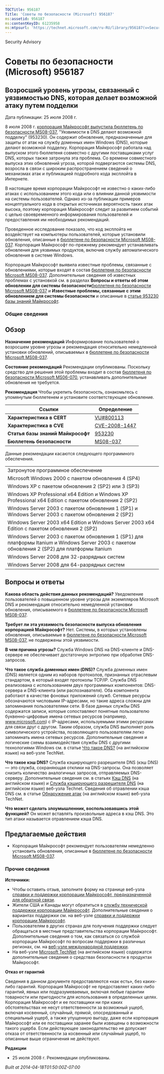 ```yaml
---
TOCTitle: 956187
Title: 'Советы по безопасности (Microsoft) 956187'
ms:assetid: 956187
ms:contentKeyID: 61235958
ms:mtpsurl: 'https://technet.microsoft.com/ru-RU/library/956187(v=Security.10)'
---
```


Security Advisory

Советы по безопасности (Microsoft) 956187
=========================================

Возросший уровень угрозы, связанный с уязвимостью DNS, которая делает возможной атаку путем подделки
----------------------------------------------------------------------------------------------------

Дата публикации: 25 июля 2008 г.

8 июля 2008 г. [корпорация Майкрософт выпустила бюллетень по безопасности MS08-037](http://go.microsoft.com/fwlink/?linkid=119620), "Уязвимости в DNS делают возможной подделку" (953230). Он содержит обновления, предназначенные для защиты от атак на службу доменных имен Windows (DNS), которые делают возможной подделку. Корпорация Майкрософт работала над выпуском этого бюллетеня совместно с другими поставщиками услуг DNS, которых также затронула эта проблема. Со времени совместного выпуска этих обновлений угроза, которой подвергаются системы DNS, возросла в связи с широким распространением сведений о механизмах атак и публикацией подробного кода эксплойта в Интернете.

В настоящее время корпорации Майкрософт не известно о каких-либо атаках с использованием этого кода или о влиянии данной уязвимости на системы пользователей. Однако из-за публикации примеров концептуального кода в открытых источниках вероятность таких атак высока, поэтому корпорация Майкрософт следит за развитием событий с целью своевременного информирования пользователей и предоставления им необходимых рекомендаций.

Проведенное исследование показало, что код эксплойта не воздействует на компьютеры пользователей, которые установили обновления, описанные в [бюллетене по безопасности Microsoft MS08-037](http://go.microsoft.com/fwlink/?linkid=119620). Корпорация Майкрософт по-прежнему рекомендует устанавливать обновления для уязвимых продуктов, включив службу автоматического обновления в системе Windows.

Корпорация Майкрософт выявила известные проблемы, связанные с обновлениями, которые входят в состав [бюллетеня по безопасности Microsoft MS08-037](http://go.microsoft.com/fwlink/?linkid=119620). Дополнительные сведения об известных проблемах с установкой см. в разделах **Вопросы и ответы об этом обновлении для системы безопасности**[бюллетеня по безопасности Microsoft MS08-037](http://go.microsoft.com/fwlink/?linkid=119620) и **Известные проблемы, связанные с этим обновлением для системы безопасности** и описанные в [статье 953230 базы знаний Майкрософт](http://support.microsoft.com/kb/953230).

### Общие сведения

Обзор
-----

<span></span>
**Назначение рекомендаций** Информирование пользователей о возросшем уровне угрозы и рекомендация относительно немедленной установки обновлений, описываемых в [бюллетене по безопасности Microsoft MS08-037](http://go.microsoft.com/fwlink/?linkid=119620).

**Состояние рекомендаций** Рекомендации опубликованы. Поскольку средство для решения этой проблемы входит в состав [бюллетеня по безопасности Microsoft MS06-070](http://go.microsoft.com/fwlink/?linkid=119620), устанавливать дополнительные обновления не требуется.

**Рекомендация** Чтобы укрепить безопасность, ознакомьтесь с упомянутым бюллетенем и установите соответствующее обновление.

| Ссылки                            | Определение                                                                      |
|-----------------------------------|----------------------------------------------------------------------------------|
| **Характеристика в CERT**         | [VU\#800113](http://www.kb.cert.org/vuls/id/800113)                              |
| **Характеристика в CVE**          | [CVE-2008-1447](http://www.cve.mitre.org/cgi-bin/cvename.cgi?name=cve-2008-1447) |
| **Статья базы знаний Майкрософт** | [953230](http://support.microsoft.com/kb/953230)                                 |
| **Бюллетень безопасности**        | [MS08-037](http://go.microsoft.com/fwlink/?linkid=119620)                        |

Данные рекомендации касаются следующего программного обеспечения.

|                                                                                                                                                 |
|-------------------------------------------------------------------------------------------------------------------------------------------------|
| Затронутое программное обеспечение                                                                                                              |
| Microsoft Windows 2000 с пакетом обновления 4 (SP4)                                                                                             |
| Windows XP с пакетом обновления 2 (SP2) или 3 (SP3)                                                                                             |
| Windows XP Professional x64 Edition и Windows XP Professional x64 Edition с пакетом обновления 2 (SP2)                                          |
| Windows Server 2003 с пакетом обновления 1 (SP1) и Windows Server 2003 с пакетом обновления 2 (SP2)                                             |
| Windows Server 2003 x64 Edition и Windows Server 2003 x64 Edition с пакетом обновления 2 (SP2)                                                  |
| Windows Server 2003 с пакетом обновления 1 (SP1) для платформы Itanium и Windows Server 2003 с пакетом обновления 2 (SP2) для платформы Itanium |
| Windows Server 2008 для 32-разрядных систем                                                                                                     |
| Windows Server 2008 для 64-разрядных систем                                                                                                     |

Вопросы и ответы
----------------

<span></span>
**Какова область действия данных рекомендаций?**
Уведомление пользователей о повышенном уровне угрозы для экземпляров Microsoft DNS и рекомендация относительно немедленной установки обновления, описываемого в [бюллетене по безопасности Microsoft MS08-037](http://go.microsoft.com/fwlink/?linkid=119620).

**Требует ли эта уязвимость безопасности выпуска обновления корпорацией Майкрософт?**
Нет. Системы, в которых установлены обновления, описываемые в [бюллетене по безопасности Microsoft MS08-037](http://go.microsoft.com/fwlink/?linkid=119620), не подвержены этой уязвимости.

**В чем причина угрозы?**
Служба Windows DNS на DNS-клиенте и DNS-сервере не обеспечивает достаточную энтропию при обработке DNS-запросов.

**Что такое служба доменных имен (DNS)?**
Служба доменных имен (DNS) является одним из наборов протоколов, признанных отраслевым стандартом, в который входят протоколы TCP/IP. Служба DNS реализована с использованием двух программных компонентов: DNS-сервера и DNS-клиента (или распознавателя). Оба компонента работают в качестве фоновых приложений служб. Сетевые ресурсы обозначаются числовыми IP-адресами, но такие адреса сложны для запоминания пользователями сети. В базе данных службы DNS содержатся записи, которые сопоставляют понятные пользователю буквенно-цифровые имена сетевых ресурсов (например, www.microsoft.com) с IP-адресами, используемыми этими ресурсами для связи друг с другом. Таким образом, служба DNS выполняет роль символического устройства, позволяющего пользователям легко запоминать имена сетевых ресурсов. Дополнительные сведения и логические схемы взаимодействия службы DNS с другими технологиями Windows см. в статье [Что такое DNS?](http://technet2.microsoft.com/windowsserver/en/library/ff937311-03ce-4d04-b72c-b39c4d51cb361033.mspx) (на английском языке) на веб-узле TechNet.

**Что такое кэш DNS?**
Служба кэширующего разрешителя DNS (кэш DNS) — это служба, сохраняющая отклики на DNS-запросы. Она позволяет снизить количество аналогичных запросов, отправляемых DNS-серверу. Дополнительные сведения см. в статьях [Кэш DNS](http://www.microsoft.com/technet/prodtechnol/windows2000serv/reskit/regentry/30643.mspx?mfr=true) (на английском языке) и [Служба кэширующего разрешителя DNS](http://www.microsoft.com/technet/prodtechnol/windows2000serv/reskit/cnet/cnbc_imp_qxht.mspx?mfr=true) (на английском языке) веб-узла Technet. Сведения об отравлении кэша DNS см. в статье [Обнаружение атак](http://www.microsoft.com/technet/isa/2004/help/fw_alertattack.mspx?mfr=true) (на английском языке) веб-узла TechNet.

**Что может сделать злоумышленник, воспользовавшись этой функцией?**
Он может вставлять произвольные адреса в кэш DNS. Это тип атаки называется отравлением кэша DNS.

Предлагаемые действия
---------------------

<span></span>
-   Корпорация Майкрософт рекомендует пользователям немедленно установить обновления, описанные в [бюллетене по безопасности Microsoft MS08-037](http://go.microsoft.com/fwlink/?linkid=119620).

### Прочие сведения

**Источники:**

-   Чтобы оставить отзыв, заполните форму на странице веб-узла [справки и поддержки корпорации Майкрософт, предназначенной для обратной связи](https://support.microsoft.com/common/survey.aspx?scid=sw;en;1257&amp;showpage=1&amp;ws=technet&amp;sd=tech).
-   Жители США и Канады могут обратиться в [службу технической поддержки корпорации Майкрософт](http://go.microsoft.com/fwlink/?linkid=21131). Дополнительные сведения о вариантах поддержки см. на веб-узле [справки и поддержки корпорации Майкрософт](http://support.microsoft.com?ln=ru).
-   Пользователям в других странах для получения поддержки следует обращаться в местные представительства корпорации Майкрософт. Дополнительные сведения о том, как связаться со службой корпорации Майкрософт по вопросам поддержки в различных регионах, см. на [веб-узле международной поддержки](http://go.microsoft.com/fwlink/?linkid=21155).
-   На веб-узле [Microsoft TechNet](http://go.microsoft.com/fwlink/?linkid=21132) (на английском языке) содержатся дополнительные сведения о средствах безопасности в продуктах Майкрософт.

**Отказ от гарантий**

Сведения в данном документе предоставляются «как есть», без каких-либо гарантий. Корпорация Майкрософт не предоставляет каких-либо гарантий, явных или подразумеваемых, включая любые гарантии товарности или пригодности для использования в определенных целях. Корпорация Майкрософт и ее поставщики ни при каких обстоятельствах не несут ответственности за возможный ущерб, включая косвенный, случайный, прямой, опосредованный и специальный ущерб, а также упущенную выгоду, даже если корпорация Майкрософт или ее поставщики заранее были извещены о возможности такого ущерба. Если действующее законодательство не допускает отказа от ответственности за косвенный или случайный ущерб, то описанные выше ограничения не действуют.

**Редакции**

-   25 июля 2008 г. Рекомендации опубликованы.

*Built at 2014-04-18T01:50:00Z-07:00*
